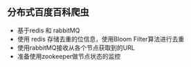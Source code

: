分布式百度百科爬虫
---
* 基于redis 和 rabbitMQ
* 使用 redis 存储去重的位信息，使用Bloom Filter算法进行去重
* 使用rabbitMQ接收从各个节点获取到的URL
* 准备使用zookeeper做节点状态的监控